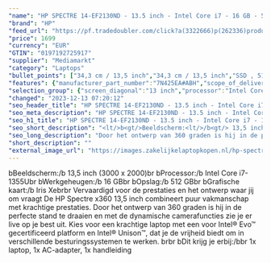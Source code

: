 ```yaml
---
"name": "HP SPECTRE 14-EF2130ND - 13.5 inch - Intel Core i7 - 16 GB - 512 GB - Iris Xe Graphics"
"brand": "HP"
"feed_url": "https://pf.tradedoubler.com/click?a(3322666)p(262336)product(50617-1753608)ttid(3)url(https%3A%2F%2Fwww.mediamarkt.nl%2Fnl%2Fproduct%2F_hp-spectre-14-ef2130nd-135-inch-intel-core-i7-16-gb-512-gb-iris-xe-graphics-1753608.html%3Futm_source%3Dtradedoubler%26utm_medium%3Daff-comparison%26utm_term%3D1753608)"
"price": 1699
"currency": "EUR"
"GTIN": "0197192725917"
"supplier": "Mediamarkt"
"category": "Laptops"
"bullet_points": ["34,3 cm / 13,5 inch","34,3 cm / 13,5 inch","SSD , 512 GB","USB Type-C DisplayPort alternatieve modus, USB Power Delivery, USB Sleep-and-Charge, 1x USB 3.2 Gen 2 (3.1 Gen 2) Type-A, 2x Thunderbolt 4, Combo koptelefoon/microfoon port","Lithium polymer","29.80 cm x 1.69 cm x 22.04 cm / 1.36 kg"]
"features": {"manufacturer_part_number":"7N425EA#ABH","scope_of_delivery":"1x laptop, 1x AC-adapter, 1x handleiding","color":"Zwart","additional_update_information":"Voor zover op de afbeeldingen apps worden getoond, geldt dat MediaMarkt niet kan garanderen dat de apps tijdens de volledige levensduur van het product goed zullen blijven functioneren. Dit hangt af van het beleid van de fabrikant.","product_introduction_date":"2023-03-14","min_duration_supported_software_updates":"2 jaar","bluetooth":"Ja","depth":"22,04 cm","product_height":"1,69 cm","card_reader":"Nee","charge_time_from_manufacturer":"Snelle oplaadtijd (50%): 45 min","screen_diagonal_cm":"34,3 cm","memory_speeds":"4266 MHz","hard_disk_1":"SSD , 512 GB","convertibility":"Omklapbaar scherm","touchscreen":"Ja","integrated_mike":"Ja","speakers":"Ja","battery_capacity":"66 Wh","model_year":"2023","shipping_costs":"0.00","memory_size":"16 GB","product_manufacturer":"HP","number_of_processor_cores":"10","processor_speed_with_turbo":"5.0 GHz","processor_brand":"Intel®","resolution":"3000 x 2000","delivery_time":"1","bluetooth_version":"5.3","screen_diagonal_cm_inch":"34,3 cm / 13,5 inch","connections":"USB Type-C DisplayPort alternatieve modus, USB Power Delivery, USB Sleep-and-Charge, 1x USB 3.2 Gen 2 (3.1 Gen 2) Type-A, 2x Thunderbolt 4, Combo koptelefoon/microfoon port","battery_type":"Lithium polymer","product_type":"Laptop","brightness":"500 cd/m²","capacity_of_1_hard_disk":"512 GB","type_of_1_hard_disk":"SSD","short_description":"13.5 inch 3K2K • Intel Core i7-1355U • 16 GB • 512 GB SSD • Intel Iris Xe Graphics","weight":"1,36 kg","front_camera":"Ja","product_width":"29,8 cm","integrated_webcam":"Ja","update_policy":"Onbekend","total_storage_space_in_gb":"512 GB","wlan":"Ja","processor_model":"Core™ i7","processor":"Intel Core i7-1355U","product_depth":"22,04 cm","ram_type":"DDR4","previous_price":"","warranty_note":"Geen aanvullende garantie-informatie","screen_diagonal_inches":"13.5 inch","special_features":"Trusted Platform Module (TPM), ENERGY STAR; Gyroscoop; Electronisch kompas","height":"1,69 cm","wlan_standards":"WiFi 6E (802.11AX)","manufacturer_supported_software_updates":"Ja","dimensions_weight":"29.80 cm x 1.69 cm x 22.04 cm / 1.36 kg","total_storage_space":"512 GB","graphics_card":"Intel Iris Xe Graphics"}
"selection_group": {"screen_diagonal":"13 inch","processor":"Intel Core i7","changed_price_past_3_days":false,"product_family":"Spectre"}
"changed": "2023-12-13 07:20:12"
"seo_header_title": "HP SPECTRE 14-EF2130ND - 13.5 inch - Intel Core i7 - 16 GB - 512 GB - Iris Xe Graphics"
"seo_meta_description": "HP SPECTRE 14-EF2130ND - 13.5 inch - Intel Core i7 - 16 GB - 512 GB - Iris Xe Graphics"
"seo_h1_title": "HP SPECTRE 14-EF2130ND - 13.5 inch - Intel Core i7 - 16 GB - 512 GB - Iris Xe Graphics"
"seo_short_description": "<lt/>b<gt/>Beeldscherm:<lt/>/b<gt/> 13,5 inch (3000 x 2000)<lt/>br<gt/> <lt/>b<gt/>Processor:<lt/>/b<gt/> Intel Core i7-1355U<lt/>br<gt/> <lt/>b<gt/>Werkgeheugen:<lt/>/b<gt/> 16 GB<lt/>br<gt/> <lt/>b<gt/>Opslag:<lt/>/b<gt/> 512 GB<lt/>br<gt/> <lt/>b<gt/>Grafische kaart:<lt/>/b<gt/> Iris Xe<lt/>br<gt/><lt/>br<gt/> Vervaardigd voor de prestaties en het ontwerp waar jij om vraagt De HP Spectre x360 13,5 inch combineert puur vakmanschap met krachtige prestaties."
"seo_long_description": "Door het ontwerp van 360 graden is hij in de perfecte stand te draaien en met de dynamische camerafuncties zie je er live op je best uit. Kies voor een krachtige laptop met een voor Intel® Evo™ gecertificeerd platform en Intel® Unison™, dat je de vrijheid biedt om in verschillende besturingssystemen te werken. <lt/>br<gt/><lt/>br<gt/> <lt/>b<gt/>Dit krijg je erbij:<lt/>/b<gt/><lt/>br<gt/> 1x laptop, 1x AC-adapter, 1x handleiding"
"short_description": ""
"external_image_url": "https://images.zakelijkelaptopkopen.nl/hp-spectre-14-ef2130nd-135-inch-intel-core-i7-16-gb-512-gb-iris-xe-graphics-1753608.webp"
---
```


<lt/>b<gt/>Beeldscherm:<lt/>/b<gt/> 13,5 inch (3000 x 2000)<lt/>br<gt/> <lt/>b<gt/>Processor:<lt/>/b<gt/> Intel Core i7-1355U<lt/>br<gt/> <lt/>b<gt/>Werkgeheugen:<lt/>/b<gt/> 16 GB<lt/>br<gt/> <lt/>b<gt/>Opslag:<lt/>/b<gt/> 512 GB<lt/>br<gt/> <lt/>b<gt/>Grafische kaart:<lt/>/b<gt/> Iris Xe<lt/>br<gt/><lt/>br<gt/> Vervaardigd voor de prestaties en het ontwerp waar jij om vraagt De HP Spectre x360 13,5 inch combineert puur vakmanschap met krachtige prestaties. Door het ontwerp van 360 graden is hij in de perfecte stand te draaien en met de dynamische camerafuncties zie je er live op je best uit. Kies voor een krachtige laptop met een voor Intel® Evo™ gecertificeerd platform en Intel® Unison™, dat je de vrijheid biedt om in verschillende besturingssystemen te werken. <lt/>br<gt/><lt/>br<gt/> <lt/>b<gt/>Dit krijg je erbij:<lt/>/b<gt/><lt/>br<gt/> 1x laptop, 1x AC-adapter, 1x handleiding